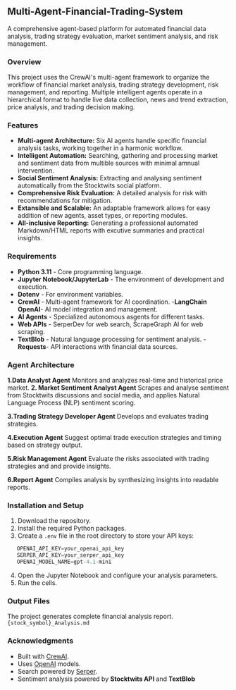 ## Multi-Agent-Financial-Trading-System

A comprehensive agent-based platform for automated financial data analysis, trading strategy evaluation, market sentiment analysis, and risk management.

### Overview

This project uses the CrewAI's multi-agent framework to organize the workflow of financial market analysis, trading strategy development, risk management, and reporting. Multiple intelligent agents operate in a hierarchical format to handle live data collection, news and trend extraction, price analysis, and trading decision making.

### Features

- **Multi-agent Architecture:** Six AI agents handle specific financial analysis tasks, working together in a harmonic workflow.
- **Intelligent Automation:** Searching, gathering and processing market and sentiment data from multible sources with minimal amnual intervention.
- **Social Sentiment Analysis:** Extracting and analysing sentiment automatically from the Stocktwits social platform.
- **Comprehensive Risk Evaluation:**  A detailed analysis for risk with recommendations for mitigation.
- **Extansible and Scalable:** An adaptable framework allows for easy addition of new agents, asset types, or reporting modules.
- **All-inclusive Reporting:** Generating a professional automated Markdown/HTML reports with excutive summaries and practical insights.

 ### Requirements

- **Python 3.11** - Core programming language.
- **Jupyter Notebook/JupyterLab** - The environment of development and execution.
- **Dotenv** - For environment variables.
- **CrewAI** - Multi-agent framework for AI coordination.
-**LangChain OpenAI**- AI model integration and management.
- **AI Agents** - Specialized autonomous asgents for different tasks.
- **Web APIs** - SerperDev for web search, ScrapeGraph AI for web scraping.
- **TextBlob** - Natural language processing for sentiment analysis.
-**Requests**- API interactions with financial data sources.

### Agent Architecture
**1.Data Analyst Agent** Monitors and analyzes real-time and historical price market.
**2. Market Sentiment Analyst Agent** Scrapes and analyse sentiment from Stocktwits discussions and social media, and applies Natural Language Process (NLP) sentiment scoring.

**3.Trading Strategy Developer Agent** Develops and evaluates trading strategies.

**4.Execution Agent** Suggest optimal trade execution strategies and timing based on strategy output.

**5.Risk Management Agent** Evaluate the risks associated with trading strategies and and provide insights.

**6.Report Agent** Compiles analysis by synthesizing insights into readable reports.

### Installation and Setup

1. Download the repository.
2. Install the required Python packages.
3. Create a `.env` file in the root directory to store your API keys:
```python
   OPENAI_API_KEY=your_openai_api_key
   SERPER_API_KEY=your_serper_api_key
   OPENAI_MODEL_NAME=gpt-4.1-mini
```
4. Open the Jupyter Notebook and configure your analysis parameters.
5. Run the cells.

### Output Files

The project generates complete financial analysis report. 
 `{stock_symbol}_Analysis.md` 

###  Acknowledgments

- Built with [CrewAI](https://www.crewai.com). 
- Uses [OpenAI](https://openai.com) models.  
- Search powered by [Serper](https://serper.dev).
- Sentiment analysis powered by **Stocktwits API** and **TextBlob**
